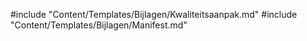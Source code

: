 #include "Content/Templates/Bijlagen/Kwaliteitsaanpak.md"
#include "Content/Templates/Bijlagen/Manifest.md"
